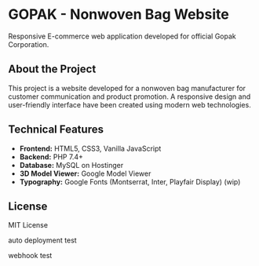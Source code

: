 # GOPAK - Nonwoven Bag Website

Responsive E-commerce web application developed for official Gopak Corporation.

## About the Project

This project is a website developed for a nonwoven bag manufacturer for customer communication and product promotion. A responsive design and user-friendly interface have been created using modern web technologies.

## Technical Features

- **Frontend:** HTML5, CSS3, Vanilla JavaScript
- **Backend:** PHP 7.4+
- **Database:** MySQL on Hostinger
- **3D Model Viewer:** Google Model Viewer
- **Typography:** Google Fonts (Montserrat, Inter, Playfair Display) (wip)

## License

MIT License

auto deployment test

webhook test